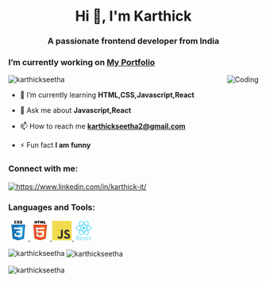   <h1 align="center">Hi 👋, I'm Karthick</h1>
<h3 align="center">A passionate frontend developer from India</h3>
<h3>I’m currently working on <a href="https://coruscating-malabi-284993.netlify.app/">My Portfolio</a></h3>


<img align="right" src="https://encrypted-tbn0.gstatic.com/images?q=tbn:ANd9GcRrsmGd67GVmOFSsPzqCFzjRa0tRdaBrsrw_g&usqp=CAU" alt="Coding" />

<p align="left"> <img src="https://komarev.com/ghpvc/?username=karthickseetha&label=Profile%20views&color=0e75b6&style=flat" alt="karthickseetha" /> </p>

- 🌱 I’m currently learning **HTML,CSS,Javascript,React**

- 💬 Ask me about **Javascript,React**

- 📫 How to reach me **karthickseetha2@gmail.com**

- ⚡ Fun fact **I am funny**

<h3 align="left">Connect with me:</h3>
<p align="left">
<a href="https://linkedin.com/in/https://www.linkedin.com/in/karthick-it/" target="blank"><img align="center" src="https://raw.githubusercontent.com/rahuldkjain/github-profile-readme-generator/master/src/images/icons/Social/linked-in-alt.svg" alt="https://www.linkedin.com/in/karthick-it/" height="30" width="40" /></a>
</p>

<h3 align="left">Languages and Tools:</h3>
<p align="left"> <a href="https://www.w3schools.com/css/" target="_blank" rel="noreferrer"> <img src="https://raw.githubusercontent.com/devicons/devicon/master/icons/css3/css3-original-wordmark.svg" alt="css3" width="40" height="40"/> </a> <a href="https://www.w3.org/html/" target="_blank" rel="noreferrer"> <img src="https://raw.githubusercontent.com/devicons/devicon/master/icons/html5/html5-original-wordmark.svg" alt="html5" width="40" height="40"/> </a> <a href="https://developer.mozilla.org/en-US/docs/Web/JavaScript" target="_blank" rel="noreferrer"> <img src="https://raw.githubusercontent.com/devicons/devicon/master/icons/javascript/javascript-original.svg" alt="javascript" width="40" height="40"/> </a> <a href="https://reactjs.org/" target="_blank" rel="noreferrer"> <img src="https://raw.githubusercontent.com/devicons/devicon/master/icons/react/react-original-wordmark.svg" alt="react" width="40" height="40"/> </a> </p>

<p><img align="left" src="https://github-readme-stats.vercel.app/api/top-langs?username=karthickseetha&show_icons=true&locale=en&layout=compact" alt="karthickseetha" /></p>

<p>&nbsp;<img align="center" src="https://github-readme-stats.vercel.app/api?username=karthickseetha&show_icons=true&locale=en" alt="karthickseetha" /></p>

<p><img align="center" src="https://github-readme-streak-stats.herokuapp.com/?user=karthickseetha&" alt="karthickseetha" /></p>

